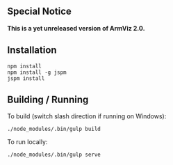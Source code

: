 ## Special Notice

**This is a yet unreleased version of ArmViz 2.0.**

## Installation

```
npm install
npm install -g jspm
jspm install
```

## Building / Running

To build (switch slash direction if running on Windows):

`./node_modules/.bin/gulp build`

To run locally:

`./node_modules/.bin/gulp serve`
